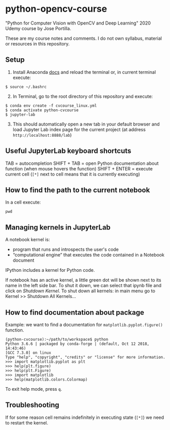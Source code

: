 # python-opencv-course
"Python for Computer Vision with OpenCV and Deep Learning" 2020 Udemy course by Jose Portilla.

These are my course notes and comments. I do not own syllabus, material or resources in this repository.

## Setup

1. Install Anaconda [docs](https://docs.anaconda.com/anaconda/install/) and reload the terminal or, in current terminal execute:

```
$ source ~/.bashrc
```

2. In Terminal, go to the root directory of this repository and execute:

```
$ conda env create -f cvcourse_linux.yml
$ conda activate python-cvcourse
$ jupyter-lab
```

3. This should automatically open a new tab in your default browser and load Jupyter Lab index page for the current project (at address `http://localhost:8888/lab`)

## Useful JupyterLab keyboard shortcuts

TAB = autocompletion
SHIFT + TAB = open Python documentation about function (when mouse hovers the function)
SHIFT + ENTER = execute current cell (`[*]` next to cell means that it is currently executing)

## How to find the path to the current notebook

In a cell execute:
```
pwd
```

## Managing kernels in JupyterLab

A notebook kernel is:

* program that runs and introspects the user's code
* “computational engine” that executes the code contained in a Notebook document

IPython includes a kernel for Python code.

If notebook has an active kernel, a little green dot will be shown next to its name in the left side bar. To shut it down, we can select that ipynb file and click on _Shutdown Kernel_.
To shut down all kernels: in main menu go to Kernel >> Shutdown All Kernels...

## How to find documentation about package

Example: we want to find a documentation for `matplotlib.pyplot.figure()` function.

```
(python-cvcourse):~/path/to/workspace$ python 
Python 3.6.6 | packaged by conda-forge | (default, Oct 12 2018, 14:43:46) 
[GCC 7.3.0] on linux
Type "help", "copyright", "credits" or "license" for more information.
>>> import matplotlib.pyplot as plt
>>> help(plt.figure)
>>> help(plt.Figure)
>>> import matplotlib
>>> help(matplotlib.colors.Colormap)
```

To exit help mode, press `q`.

## Troubleshooting

If for some reason cell remains indefinitely in executing state (`[*]`) we need to restart the kernel.